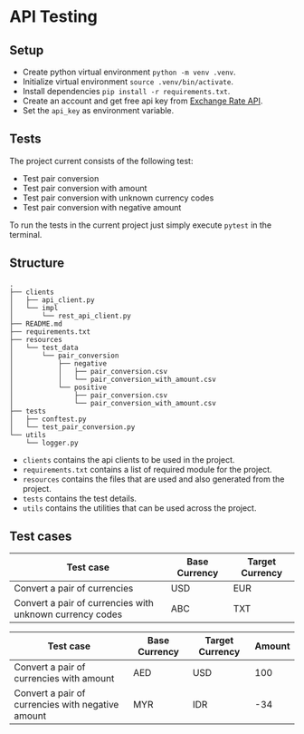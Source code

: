 # API Testing

## Setup
- Create python virtual environment `python -m venv .venv`.
- Initialize virtual environment `source .venv/bin/activate`.
- Install dependencies `pip install -r requirements.txt`.
- Create an account and get free api key from [Exchange Rate API](https://www.exchangerate-api.com/).
- Set the `api_key` as environment variable.

## Tests
The project current consists of the following test:
- Test pair conversion
- Test pair conversion with amount
- Test pair conversion with unknown currency codes
- Test pair conversion with negative amount

To run the tests in the current project just simply execute `pytest` in the terminal.

## Structure
```
.
├── clients
│   ├── api_client.py
│   └── impl
│       └── rest_api_client.py
├── README.md
├── requirements.txt
├── resources
│   └── test_data
│       └── pair_conversion
│           ├── negative
│           │   ├── pair_conversion.csv
│           │   └── pair_conversion_with_amount.csv
│           └── positive
│               ├── pair_conversion.csv
│               └── pair_conversion_with_amount.csv
├── tests
│   ├── conftest.py
│   └── test_pair_conversion.py
└── utils
    └── logger.py
```
- `clients` contains the api clients to be used in the project.
- `requirements.txt` contains a list of required module for the project.
- `resources` contains the files that are used and also generated from the project.
- `tests` contains the test details.
- `utils` contains the utilities that can be used across the project.

## Test cases
| Test case | Base Currency | Target Currency |
| ----------- | ----------- | ----------- |
| Convert a pair of currencies | USD | EUR |
| Convert a pair of currencies with unknown currency codes | ABC | TXT |

| Test case | Base Currency | Target Currency | Amount |
| ----------- | ----------- | ----------- | ----------- |
| Convert a pair of currencies with amount | AED | USD | 100 |
| Convert a pair of currencies with negative amount | MYR | IDR | -34 |